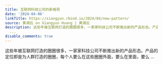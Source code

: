 ```yaml
---
title: 互联网科技公司的新格局
date: '2024-04-06'
linkTitle: https://xiangyun.rbind.io/2024/04/new-pattern/
source: 黄湘云 on Xiangyun Huang | 黄湘云
description: 这些年被互联网打造的圈圈很多，一家家科技公司不断推出新的产品形态。产品的定位即是为人群打造的圈圈，每个人要么在这些圈圈外面，要么在里面，要么
  ...
disable_comments: true
---
```

这些年被互联网打造的圈圈很多，一家家科技公司不断推出新的产品形态。产品的定位即是为人群打造的圈圈，每个人要么在这些圈圈外面，要么在里面，要么 ...